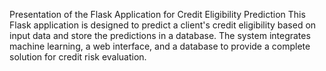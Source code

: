 Presentation of the Flask Application for Credit Eligibility Prediction
  This Flask application is designed to predict a client's credit eligibility based on input data and store the predictions in a database. 
The system integrates machine learning, a web interface, and a database to provide a complete solution for credit risk evaluation.
